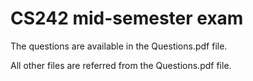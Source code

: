 # CS242 mid-semester exam

The questions are available in the Questions.pdf file.

All other files are referred from the Questions.pdf file. 
